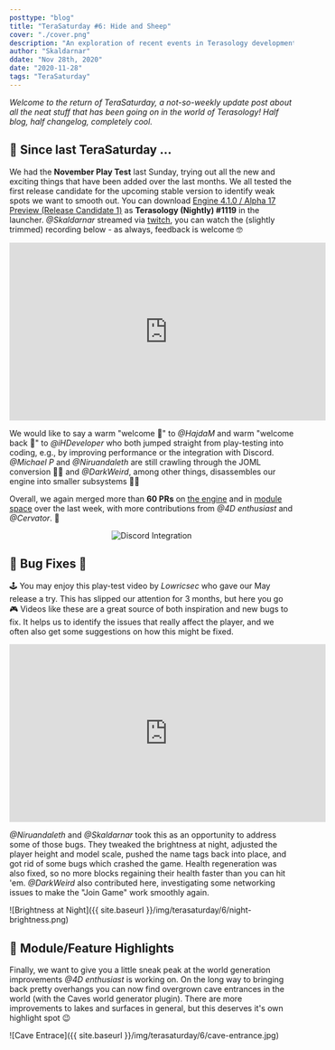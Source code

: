 ```yaml
---
posttype: "blog"
title: "TeraSaturday #6: Hide and Sheep"
cover: "./cover.png"
description: "An exploration of recent events in Terasology development."
author: "Skaldarnar"
ddate: "Nov 28th, 2020"
date: "2020-11-28"
tags: "TeraSaturday"
---
```


_Welcome to the return of TeraSaturday, a not-so-weekly update post about all the neat stuff that has been going on in
the world of Terasology! Half blog, half changelog, completely cool._

## 📰 Since last TeraSaturday ...

We had the **November Play Test** last Sunday, trying out all the new and exciting things that have been added over the last months. We all tested the first release candidate for the upcoming stable version to identify weak spots we want to smooth out. You can download [Engine 4.1.0 / Alpha 17 Preview (Release Candidate 1)](https://github.com/MovingBlocks/Terasology/releases/tag/v4.1.0-rc.1) as **Terasology (Nightly) #1119** in the launcher. _@Skaldarnar_ streamed via [twitch](https://www.twitch.tv/terasology), you can watch the (slightly trimmed) recording below - as always, feedback is welcome 🤓

<div align="center">
<iframe width="560" height="315" src="https://www.youtube.com/embed/QbD8Z98Evb4" frameborder="0" allow="accelerometer; autoplay; clipboard-write; encrypted-media; gyroscope; picture-in-picture" allowfullscreen></iframe>
</div>

We would like to say a warm "welcome 👋" to _@HajdaM_ and warm "welcome back 👋" to _@iHDeveloper_ who both jumped straight from play-testing into coding, e.g., by improving performance or the integration with Discord. _@Michael P_ and _@Niruandaleth_ are still crawling through the JOML conversion 👩‍🏫 and _@DarkWeird_, among other things, disassembles our engine into smaller subsystems 👨‍🔧

Overall, we again merged more than **60 PRs** on [the engine](https://github.com/search?q=org%3AMovingBlocks+type%3Apr+merged%3A2020-11-20..2020-11-28) and in [module space](https://github.com/search?q=org%3ATerasology+type%3Apr+merged%3A2020-11-20..2020-11-28) over the last week, with more contributions from _@4D enthusiast_ and _@Cervator_. 💪

<div align="center">
<img src="{{ site.baseurl }}/img/terasaturday/6/discord-integration.jpg" alt="Discord Integration" />
</div>

## 🐛 Bug Fixes 🐞

🕹 You may enjoy this play-test video by _Lowricsec_ who gave our May release a try. This has slipped our attention for 3 months, but here you go 🎮 Videos like these are a great source of both inspiration and new bugs to fix. It helps us to identify the issues that really affect the player, and we often also get some suggestions on how this might be fixed.

<div align="center">
<iframe width="560" height="315" src="https://www.youtube-nocookie.com/embed/R3CozWpC3G0" frameborder="0" allow="accelerometer; autoplay; clipboard-write; encrypted-media; gyroscope; picture-in-picture" allowfullscreen></iframe>
</div>

_@Niruandaleth_ and _@Skaldarnar_ took this as an opportunity to address some of those bugs. They tweaked the brightness at night, adjusted the player height and model scale, pushed the name tags back into place, and got rid of some bugs which crashed the game. Health regeneration was also fixed, so no more blocks regaining their health faster than you can hit 'em. _@DarkWeird_ also contributed here, investigating some networking issues to make the "Join Game" work smoothly again.

![Brightness at Night]({{ site.baseurl }}/img/terasaturday/6/night-brightness.png)

## 🚀 Module/Feature Highlights

Finally, we want to give you a little sneak peak at the world generation improvements _@4D enthusiast_ is working on. On the long way to bringing back pretty overhangs you can now find overgrown cave entrances in the world (with the Caves world generator plugin). There are more improvements to lakes and surfaces in general, but this deserves it's own highlight spot 😉

![Cave Entrace]({{ site.baseurl }}/img/terasaturday/6/cave-entrance.jpg)
